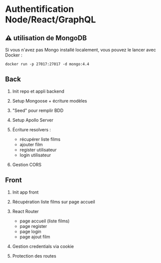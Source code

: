 # Authentification Node/React/GraphQL

## :warning: utilisation de MongoDB

Si vous n'avez pas Mongo installé localement, vous pouvez le lancer avec Docker :

```
docker run -p 27017:27017 -d mongo:4.4
```

## Back

1. Init repo et appli backend
2. Setup Mongoose + écriture modèles
3. "Seed" pour remplir BDD
4. Setup Apollo Server
5. Écriture resolvers :

    * récupérer liste films
    * ajouter film
    * register utilisateur
    * login utilisateur
6. Gestion CORS

## Front

1. Init app front
2. Récupération liste films sur page accueil
3. React Router

    * page accueil (liste films)
    * page register
    * page login
    * page ajout film
4. Gestion credentials via cookie
5. Protection des routes